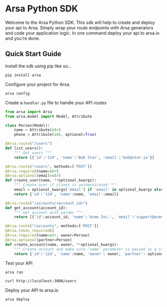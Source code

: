 # Arsa Python SDK

Welcome to the Arsa Python SDK. This sdk will help to create and deploy your api to Arsa. Simply
wrap your route endpoints with Arsa generators and code your application logic. In one command
deploy your api to arsa.io and you're done.

## Quick Start Guide

Install the sdk using pip like so...

```
pip install arsa
```

Configure your project for Arsa.

```
arsa config
```

Create a `handler.py` file to handle your API routes

```python
from arsa import Arsa
from arsa.model import Model, Attribute

class Person(Model):
    name = Attribute(str)
    phone = Attribute(int, optional=True)

@Arsa.route("/users")
def list_users():
    """ Get users """
    return [{'id':'124', 'name':'Bob Star', 'email':'bob@star.io'}]

@Arsa.route("/users", methods=['POST'])
@Arsa.required(name=str)
@Arsa.optional(email=str)
def create_user(name, **optional_kwargs):
    """ Create user if client is authenticated """
    email = optional_kwargs['email'] if 'email' in optional_kwargs else None
    return {'id':'124', 'name':name, 'email':email}

@Arsa.route("/accounts/<account_id>")
def get_account(account_id):
    """ Get account with params """
    return [{'id':account_id, 'name':'Acme Inc.', 'email':'support@acme.io'}]

@Arsa.route("/accounts", methods=['POST'])
@Arsa.token_required()
@Arsa.required(name=str, owner=Person)
@Arsa.optional(partner=Person)
def create_account(name, owner, **optional_kwargs):
    """ Create account and make sure 'name' parameter is passed as a string """
    return {'id':'124', 'name':name, 'owner': owner, 'partner': optional_kwargs.get('partner', None)}
```

Test your API

```
arsa run

curl http://localhost:3000/users
```

Deploy your API to arsa.io

```
arsa deploy
```
